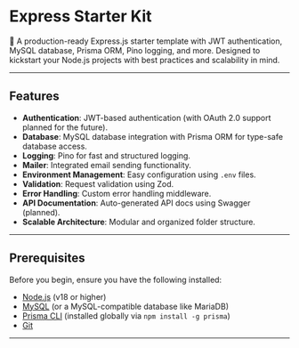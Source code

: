 # Express Starter Kit

🚀 A production-ready Express.js starter template with JWT authentication, MySQL database, Prisma ORM, Pino logging, and more. Designed to kickstart your Node.js projects with best practices and scalability in mind.

---

## Features

- **Authentication**: JWT-based authentication (with OAuth 2.0 support planned for the future).
- **Database**: MySQL database integration with Prisma ORM for type-safe database access.
- **Logging**: Pino for fast and structured logging.
- **Mailer**: Integrated email sending functionality.
- **Environment Management**: Easy configuration using `.env` files.
- **Validation**: Request validation using Zod.
- **Error Handling**: Custom error handling middleware.
- **API Documentation**: Auto-generated API docs using Swagger (planned).
- **Scalable Architecture**: Modular and organized folder structure.

---

## Prerequisites

Before you begin, ensure you have the following installed:

- [Node.js](https://nodejs.org/) (v18 or higher)
- [MySQL](https://www.mysql.com/) (or a MySQL-compatible database like MariaDB)
- [Prisma CLI](https://www.prisma.io/) (installed globally via `npm install -g prisma`)
- [Git](https://git-scm.com/)

---
